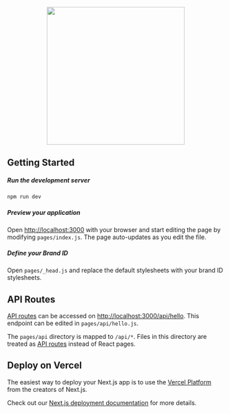 <p align="center">
  <a href="https://siux.studio">
    <picture>
      <source media="(prefers-color-scheme: dark)" srcset="https://i.imgur.com/edZxJHi.png">
      <img src="https://i.imgur.com/4jqshKx.png#gh-light-mode-only" width="320">
    </picture>
  </a>
</p>

## Getting Started

##### Run the development server

```bash
npm run dev
```

##### Preview your application

Open [http://localhost:3000](http://localhost:3000) with your browser and start editing the page by modifying `pages/index.js`. The page auto-updates as you edit the file.

##### Define your Brand ID 

Open `pages/_head.js` and replace the default stylesheets with your brand ID stylesheets.

## API Routes

[API routes](https://nextjs.org/docs/api-routes/introduction) can be accessed on [http://localhost:3000/api/hello](http://localhost:3000/api/hello). This endpoint can be edited in `pages/api/hello.js`.

The `pages/api` directory is mapped to `/api/*`. Files in this directory are treated as [API routes](https://nextjs.org/docs/api-routes/introduction) instead of React pages.

## Deploy on Vercel

The easiest way to deploy your Next.js app is to use the [Vercel Platform](https://vercel.com/new?utm_medium=default-template&filter=next.js&utm_source=siux-studio&utm_campaign=siux-studio) from the creators of Next.js.

Check out our [Next.js deployment documentation](https://nextjs.org/docs/deployment) for more details.
